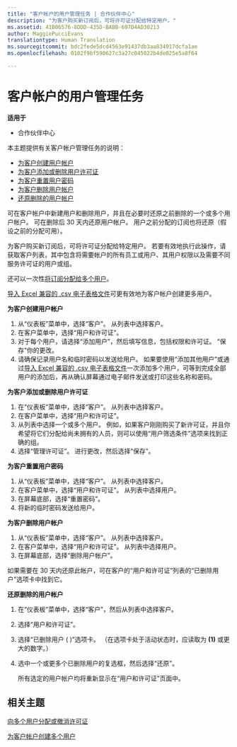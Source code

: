 ```yaml
---
title: "客户帐户的用户管理任务 | 合作伙伴中心"
description: "为客户购买新订阅后，可将许可证分配给特定用户。"
ms.assetid: 41B06576-8DDD-435D-BABB-697D4AD30213
author: MaggiePucciEvans
translationtype: Human Translation
ms.sourcegitcommit: bdc2fede5dcd4563e91437db3aa834917dcfa1ae
ms.openlocfilehash: 0102f9bf590627c3a27c045022b4de025e5a8f64

---
```


# 客户帐户的用户管理任务

**适用于**

-  合作伙伴中心

本主题提供有关客户帐户管理任务的说明：

-   [为客户创建用户帐户](#createuseraccounts)
-   [为客户添加或删除用户许可证](#userlicensing)
-   [为客户重置用户密码](#resetpassword)
-   [为客户删除用户帐户](#deleteuseraccounts)
-   [还原删除的用户帐户](#restoreuseraccounts)

可在客户帐户中新建用户和删除用户，并且在必要时还原之前删除的一个或多个用户帐户。 可在删除后 30 天内还原用户帐户。 用户之前分配的订阅也将还原（假设之前的分配可用）。

为客户购买新订阅后，可将许可证分配给特定用户。 若要有效地执行此操作，请获取客户列表，其中包含将需要帐户的所有员工或用户、其用户权限以及需要不同服务许可证的用户或组。

还可以一次性[将订阅分配给多个用户](#pc-cloud-sltn-provider-bulk-license-provisioning-for-multiple-users)。

[导入 Excel 兼容的 .csv 电子表格文件](#pc-cloud-sltn-provider-adding-multiple-users-to-a-customer-account)可更有效地为客户帐户创建更多用户。

<a href="" id="createuseraccounts"></a>
**为客户创建用户帐户**

1.  从“仪表板”菜单中，选择“客户”。 从列表中选择客户。
2.  在客户菜单中，选择“用户和许可证”。
3.  对于每个用户，请选择“添加用户”，然后填写信息，包括权限和许可证。 “保存”你的更改。
4.  请确保记录用户名和临时密码以发送给用户。 如果要使用“添加其他用户”或通过[导入 Excel 兼容的 .csv 电子表格文件](#pc-cloud-sltn-provider-adding-multiple-users-to-a-customer-account)一次添加多个用户，可等到完成全部用户的添加后，再从确认屏幕通过电子邮件发送或打印这些名称和密码。

<a href="" id="userlicensing"></a>
**为客户添加或删除用户许可证**

1.  在“仪表板”菜单中，选择“客户”。 从列表中选择客户。
2.  在客户菜单中，选择“用户和许可证”。
3.  从列表中选择一个或多个用户。 例如，如果客户刚刚购买了新许可证，并且你希望将它们分配给尚未拥有的人员，则可以使用“用户筛选条件”选项来找到正确的组。
4.  选择“管理许可证”。 进行更改，然后选择“保存”。

<a href="" id="resetpassword"></a>
**为客户重置用户密码**

1.  从“仪表板”菜单中，选择“客户”。 从列表中选择客户。
2.  在客户菜单中，选择“用户和许可证”。 从列表中选择用户。
3.  在屏幕底部，选择“重置密码”。
4.  将新的临时密码发送给用户。

<a href="" id="deleteuseraccounts"></a>
**为客户删除用户帐户**

1.  从“仪表板”菜单中，选择“客户”。 从列表中选择客户。
2.  在客户菜单中，选择“用户和许可证”。 从列表中选择用户。
3.  在屏幕底部，选择“删除用户帐户”。

如果需要在 30 天内还原此帐户，可在客户的“用户和许可证”列表的“已删除用户”选项卡中找到它。

<a href="" id="restoreuseraccounts"></a>
**还原删除的用户帐户**

1.  在“仪表板”菜单中，选择“客户”，然后从列表中选择客户。
2.  选择“用户和许可证”。
3.  选择“已删除用户 ( )”选项卡。 （在选项卡处于活动状态时，应读取为 **(1)** 或更大的数字。）
4.  选中一个或更多个已删除用户的复选框，然后选择“还原”。

    所有选定的用户帐户均将重新显示在“用户和许可证”页面中。

## 相关主题


[向多个用户分配或撤消许可证](bulk-license-provisioning-for-multiple-users.md)

[为客户帐户创建多个用户](adding-multiple-users-to-a-customer-account.md)

 

 






<!--HONumber=Jan17_HO2-->


